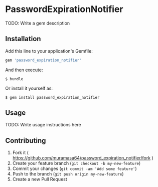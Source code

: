 # PasswordExpirationNotifier

TODO: Write a gem description

## Installation

Add this line to your application's Gemfile:

```ruby
gem 'password_expiration_notifier'
```

And then execute:

    $ bundle

Or install it yourself as:

    $ gem install password_expiration_notifier

## Usage

TODO: Write usage instructions here

## Contributing

1. Fork it ( https://github.com/muramasa64/password_expiration_notifier/fork )
2. Create your feature branch (`git checkout -b my-new-feature`)
3. Commit your changes (`git commit -am 'Add some feature'`)
4. Push to the branch (`git push origin my-new-feature`)
5. Create a new Pull Request
